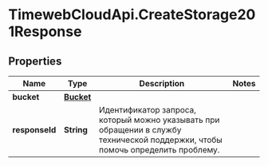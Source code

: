 # TimewebCloudApi.CreateStorage201Response

## Properties

Name | Type | Description | Notes
------------ | ------------- | ------------- | -------------
**bucket** | [**Bucket**](Bucket.md) |  | 
**responseId** | **String** | Идентификатор запроса, который можно указывать при обращении в службу технической поддержки, чтобы помочь определить проблему. | 


